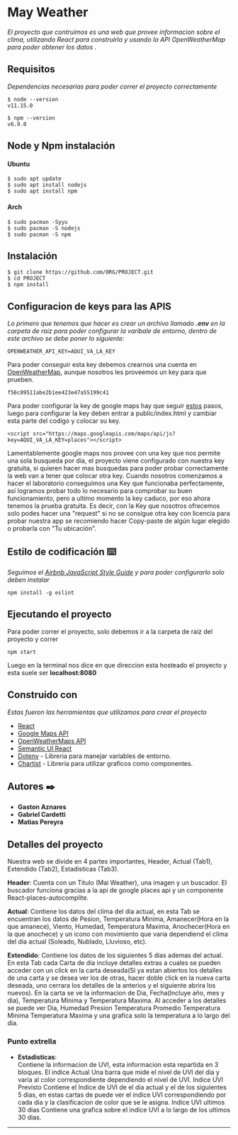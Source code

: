 # May Weather

_El proyecto que contruimos es una web que provee informacion sobre el clima, utilizando React para construirla y usando la API OpenWeatherMap para poder obtener los datos ._


## Requisitos

_Dependencias necesarias para poder correr el proyecto correctamente_

```
$ node --version
v11.15.0

$ npm --version
v6.9.0
```
## Node y Npm instalación
#### Ubuntu
    
    $ sudo apt update
    $ sudo apt install nodejs
    $ sudo apt install npm
    
#### Arch
    
    $ sudo pacman -Syyu
    $ sudo pacman -S nodejs
    $ sudo pacman -S npm

    
## Instalación

```
$ git clone https://github.com/ORG/PROJECT.git
$ cd PROJECT
$ npm install
```
## Configuracion de keys para las APIS
_Lo primero que tenemos que hacer es crear un archivo llamado **.env** en la carpeta de raiz para poder configurar la varibale de entorno, dentro de este archivo se debe poner lo siguiente:_
```
OPENWEATHER_API_KEY=AQUI_VA_LA_KEY
```
Para poder conseguir esta key debemos crearnos una cuenta en [OpenWeatherMap](https://openweathermap.org/), aunque nosotros les proveemos un key para que prueben.
```
f56c89511abe2b1ee423e47a55199c41
```

Para poder configurar la key de google maps hay que seguir [estos](https://developers.google.com/maps/documentation/javascript/get-api-key) pasos, luego para configurar la key deben entrar a public/index.html y cambiar esta parte del codigo y colocar su key.

```
<script src="https://maps.googleapis.com/maps/api/js?key=AQUI_VA_LA_KEY=places"></script>
```

Lamentablemente google maps nos provee con una key que nos permite una sola busqueda por dia, el proyecto viene configurado con nuestra key gratuita, si quieren hacer mas busquedas para poder probar correctamente la web van a tener que colocar otra key.
Cuando nosotros comenzamos a hacer el laboratorio conseguimos una Key que funcionaba perfectamente, así logramos probar todo lo necesario para comprobar su buen funcionamiento, pero a ultimo momento la key caduco, por eso ahora tenemos la prueba gratuita. Es decir, con la Key que nosotros ofrecemos solo podes hacer una "request" si no se consigue otra key con licencia para probar nuestra app se recomiendo hacer Copy-paste de algún lugar elegido o probarla con "Tu ubicación".

## Estilo de codificación ⌨️

_Seguimos el [Airbnb JavaScript Style Guide](https://github.com/airbnb/javascript) y para poder configurarlo solo deben instalar_

```
npm install -g eslint
```
## Ejecutando el proyecto
Para poder correr el proyecto, solo debemos ir a la carpeta de raiz del proyecto y correr
```
npm start
```
Luego en la terminal nos dice en que direccion esta hosteado el proyecto y esta suele ser **localhost:8080**

## Construido con

_Estas fueron las herramientas que utilizamos para crear el proyecto_

* [React ](https://reactjs.org/)
* [Google Maps API ](https://developers.google.com/maps/documentation/)
* [OpenWeatherMaps API](https://openweathermap.org/api)
* [Semantic UI React ](https://react.semantic-ui.com/)
* [Dotenv](https://github.com/mrsteele/dotenv-webpack) - Libreria para manejar variables de entorno.
* [Chartist](https://github.com/fraserxu/react-chartist) - Libreria para utilizar graficos como componentes.


## Autores ✒️

* **Gaston Aznares**
* **Gabriel Cardetti** 
* **Matias Pereyra**  

## Detalles del proyecto  

Nuestra web se divide en 4 partes importantes, Header, Actual (Tab1), Extendido (Tab2), Estadisticas (Tab3).

**Header**: Cuenta con un Titulo (Mai Weather), una imagen y un buscador. El buscador funciona gracias a la api de google places api y un componente React-places-autocomplite.

**Actual**: Contiene los datos del clima del dia actual, en esta Tab se encuentran los datos de Pesion, Temperatura Minima, Amanecer(Hora en la que amanece), Viento, Humedad, Temperatura Maxima, Anochecer(Hora en la que anochece) y un icono con movimiento que varia dependiend el clima del dia actual (Soleado, Nublado, Lluvioso, etc).

**Extendido**: Contiene los datos de los siguientes 5 dias ademas del actual. En esta Tab cada Carta de dia incluye detalles extras a cuales se pueden acceder con un click en la carta deseada(Si ya estan abiertos los detalles de una carta y se desea ver los de otras, hacer doble click en la nueva carta deseada, uno cerrara los detalles de la anterios y el siguiente abrira los nuevos).
En la carta se ve la informacion de Dia, Fecha(Incluye año, mes y dia), Temperatura Minima y Temperatura Maxima. Al acceder a los detalles se puede ver Dia, Humedad Presion Temperatura Promedio Temperatura Minima Temperatura Maxima y una grafica solo la temperatura a lo largo del dia.

### Punto extrella
* **Estadisticas**:    
 Contiene la informacion de UVI, esta informacion esta repartida en 3 bloques. El indice Actual Una barra que mide el nivel de UVI del dia y varia al color correspondiente dependiendo el nivel de UVI.
Indice UVI Previsto Contiene el Indice de UVI de el dia actual y el de los siguientes 5 dias, en estas cartas de puede ver el indice UVI correspondiendo por cada dia y la clasificacion de color que se le asigna.
Indice UVI ultimos 30 dias Contiene una grafica sobre el indice UVI a lo largo de los ultimos 30 dias. 

---
